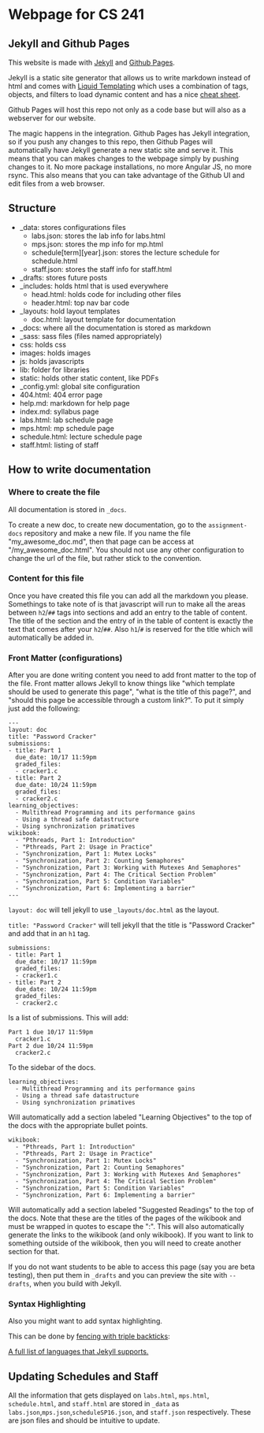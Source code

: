 # Webpage for CS 241

## Jekyll and Github Pages

This website is made with [Jekyll](https://jekyllrb.com/) and [Github Pages](https://help.github.com/articles/what-are-github-pages/).

Jekyll is a static site generator that allows us to write markdown instead of html and comes with [Liquid Templating](http://liquidmarkup.org/) which uses a combination of tags, objects, and filters to load dynamic content and has a nice [cheat sheet](http://cheat.markdunkley.com/).

Github Pages will host this repo not only as a code base but will also as a webserver for our website.

The magic happens in the integration. Github Pages has Jekyll integration, so if you push any changes to this repo, then Github Pages will automatically have Jekyll generate a new static site and serve it. This means that you can makes changes to the webpage simply by pushing changes to it. No more package installations, no more Angular JS, no more rsync. This also means that you can take advantage of the Github UI and edit files from a web browser.

## Structure

- _data: stores configurations files
  - labs.json: stores the lab info for labs.html
  - mps.json: stores the mp info for mp.html
  - schedule[term][year].json: stores the lecture schedule for schedule.html
  - staff.json: stores the staff info for staff.html
- _drafts: stores future posts
- _includes: holds html that is used everywhere
  - head.html: holds code for including other files
  - header.html: top nav bar code
- _layouts: hold layout templates
  - doc.html: layout template for documentation
- _docs: where all the documentation is stored as markdown
- _sass: sass files (files named appropriately)
- css: holds css
- images: holds images
- js: holds javascripts
- lib: folder for libraries
- static: holds other static content, like PDFs
- _config.yml: global site configuration
- 404.html: 404 error page
- help.md: markdown for help page
- index.md: syllabus page
- labs.html: lab schedule page
- mps.html: mp schedule page
- schedule.html: lecture schedule page
- staff.html: listing of staff

## How to write documentation

### Where to create the file

All documentation is stored in `_docs`.

To create a new doc, to create new documentation, go to the `assignment-docs` repository and make a new file. If you name the file "my_awesome_doc.md", then that page can be access at "/my_awesome_doc.html". You should not use any other configuration to change the url of the file, but rather stick to the convention.

### Content for this file

Once you have created this file you can add all the markdown you please. Somethings to take note of is that javascript will run to make all the areas between `h2`/`##` tags into sections and add an entry to the table of content. The title of the section and the entry of in the table of content is exactly the text that comes after your `h2`/`##`. Also `h1`/`#` is reserved for the title which will automatically be added in.

### Front Matter (configurations)

After you are done writing content you need to add front matter to the top of the file. Front matter allows Jekyll to know things like "which template should be used to generate this page", "what is the title of this page?", and "should this page be accessible through a custom link?". To put it simply just add the following:

```
---
layout: doc
title: "Password Cracker"
submissions:
- title: Part 1
  due_date: 10/17 11:59pm
  graded_files:
  - cracker1.c
- title: Part 2
  due_date: 10/24 11:59pm
  graded_files:
  - cracker2.c
learning_objectives:
  - Multithread Programming and its performance gains
  - Using a thread safe datastructure
  - Using synchronization primatives
wikibook:
  - "Pthreads, Part 1: Introduction"
  - "Pthreads, Part 2: Usage in Practice"
  - "Synchronization, Part 1: Mutex Locks"
  - "Synchronization, Part 2: Counting Semaphores"
  - "Synchronization, Part 3: Working with Mutexes And Semaphores"
  - "Synchronization, Part 4: The Critical Section Problem"
  - "Synchronization, Part 5: Condition Variables"
  - "Synchronization, Part 6: Implementing a barrier"
---
```

`layout: doc` will tell jekyll to use `_layouts/doc.html` as the layout.

`title: "Password Cracker"` will tell jekyll that the title is "Password Cracker" and add that in an `h1` tag.

```
submissions:
- title: Part 1
  due_date: 10/17 11:59pm
  graded_files:
  - cracker1.c
- title: Part 2
  due_date: 10/24 11:59pm
  graded_files:
  - cracker2.c
```
Is a list of submissions. This will add:

```
Part 1 due 10/17 11:59pm
  cracker1.c
Part 2 due 10/24 11:59pm
  cracker2.c
```

To the sidebar of the docs.

```
learning_objectives:
  - Multithread Programming and its performance gains
  - Using a thread safe datastructure
  - Using synchronization primatives
```

Will automatically add a section labeled "Learning Objectives" to the top of the docs with the appropriate bullet points.

```
wikibook:
  - "Pthreads, Part 1: Introduction"
  - "Pthreads, Part 2: Usage in Practice"
  - "Synchronization, Part 1: Mutex Locks"
  - "Synchronization, Part 2: Counting Semaphores"
  - "Synchronization, Part 3: Working with Mutexes And Semaphores"
  - "Synchronization, Part 4: The Critical Section Problem"
  - "Synchronization, Part 5: Condition Variables"
  - "Synchronization, Part 6: Implementing a barrier"
```

Will automatically add a section labeled "Suggested Readings" to the top of the docs. Note that these are the titles of the pages of the wikibook and must be wrapped in quotes to escape the ":". This will also automatically generate the links to the wikibook (and only wikibook). If you want to link to something outside of the wikibook, then you will need to create another section for that.

If you do not want students to be able to access this page (say you are beta testing), then put them in `_drafts` and you can preview the site with `--drafts`, when you build with Jekyll.

### Syntax Highlighting
Also you might want to add syntax highlighting.

This can be done by [fencing with triple backticks](https://github.com/adam-p/markdown-here/wiki/Markdown-Cheatsheet/e48fe59238600be6e1ec9e4add21c513cbac86d0#code):

[A full list of languages that Jekyll supports.](https://haisum.github.io/2014/11/07/jekyll-pygments-supported-highlighters/)


## Updating Schedules and Staff

All the information that gets displayed on `labs.html`, `mps.html`, `schedule.html`, and `staff.html` are stored in `_data` as `labs.json`,`mps.json`,`scheduleSP16.json`, and `staff.json` respectively. These are json files and should be intuitive to update.

